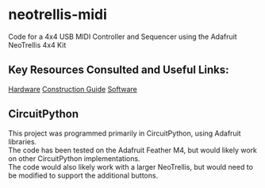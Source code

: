 # neotrellis-midi
Code for a 4x4 USB MIDI Controller and Sequencer using the Adafruit NeoTrellis 4x4 Kit


## Key Resources Consulted and Useful Links:
[Hardware](https://www.adafruit.com/product/4352)
[Construction Guide](https://learn.adafruit.com/neotrellis-feather-case-assembly?view=all)
[Software](https://learn.adafruit.com/adafruit-neotrellis?view=all)

## CircuitPython
This project was programmed primarily in CircuitPython, using Adafruit libraries.  
The code has been tested on the Adafruit Feather M4, but would likely work on other CircuitPython implementations.  
The code would also likely work with a larger NeoTrellis, but would need to be modified to support the additional buttons.  
